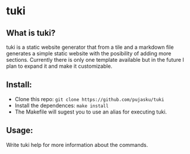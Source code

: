 # tuki
## What is tuki?
tuki is a static website generator that from a tile and a markdown file generates a simple static website with the posibility of adding more sections.
Currently there is only one template available but in the future I plan to expand it and make it customizable.

## Install:
- Clone this repo: `git clone https://github.com/pujasku/tuki`
- Install the dependences: `make install`
- The Makefile will sugest you to use an alias for executing tuki.

## Usage:
Write tuki help for more information about the commands.

